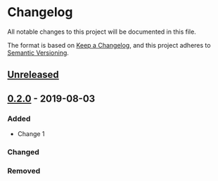 # Changelog
All notable changes to this project will be documented in this file.

The format is based on [Keep a Changelog](https://keepachangelog.com/en/1.0.0/),
and this project adheres to [Semantic Versioning](https://semver.org/spec/v2.0.0.html).

## [Unreleased](https://github.com/olivierlacan/keep-a-changelog/compare/0.2.0...HEAD)

## [0.2.0](https://github.com/olivierlacan/keep-a-changelog/compare/0.1.0...0.2.0) - 2019-08-03
### Added
- Change 1

### Changed

### Removed